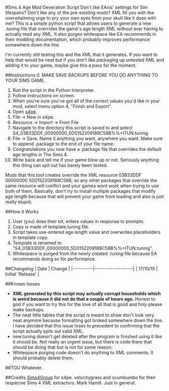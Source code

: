 #Sms 4 Age Mod Generation Script
Don't like EAxis' settings for Sim lifespans? Don't like any of the pre-existing mods? XML fill you with the overwhelming urge to pry your own eyes from your skull like it does with me?
This is a simple python script that allows users to generate a new .tuning file that overrides the game's age length XML without ever having to actually read any XML. It also purges whitespace like EA recommends in their modding documentation, which probably improves performance somewhere down the line.

I'm currently still testing this and the XML that it generates. If you want to help that would be neat but if you don't like packaging up untested XML and adding it to your game, maybe give this a pass for the moment.

##Instructions
0. MAKE SAVE BACKUPS BEFORE YOU DO ANYTHING TO YOUR SIMS GAME.
1. Run the script in the Python Interpreter.
2. Follow instructions on screen.
3. When you're sure you've got all of the correct values you'd like in your mod, select menu option 4, "Finish and Export".
4. Open [s4pe](https://github.com/Kuree/Sims4Tools/releases).
5. File -> New in s4pe.
6. Resource -> Import -> From File
7. Navigate to the directory this script is saved to and select S4_03B33DDF_00000000_5D0152209188C58B%%+ITUN.tuning.
8. File -> Save. Name it anything you want, anywhere you want. Make sure to append .package to the end of your file name.
9. Congratulations you now have a .package file that overrides the default age lengths in The Sims 4.
10. Write back and tell me if your game blew up or not. Seriously anything this thing can spit out has barely been tested.

Mods that this tool creates override the XML resource 03B33DDF 00000000 5D0152209188C58B, so any other packages that override the same resource will conflict and your games wont work when trying to use both of them.
Basically, don't try to install multiple packages that modify age length because that will prevent your game from loading and also is just really stupid.

##How it Works
1. User (you) does their bit, enters values in response to prompts.
2. Copy is made of template.tuning file.
3. Script takes use-entered age length value and overwrites placeholders in template copy.
4. Template is renamed to "S4_03B33DDF_00000000_5D0152209188C58B%%+ITUN.tuning".
5. Whitespace is purged from the newly created .tuning file because EA recommends doing so for performance.

##Changelog
| Date     | Change            |
|----------|-------------------|
| 17/10/15 | Initial 'Release' |

##Known Issues
* **XML generated by this script may actually corrupt households which is weird because it did not do that a couple of hours ago.** Honest to god if you want to try this for the love of all that is good and holy please make backups.
* The neat little tables that the script is meant to show don't look very neat anymore because formatting got broked somewhere down the line. I have decided that this issue loses to precedent to confirming that the script actually spits out valid XML.
* new.tuning doesn't get deleted after the program is finished using it like it should be. Not really an urgent issue, but there is code there that *should* be doing that but is not for some reason. 
* Whitespace purging code doesn't do anything to XML comments. It should probably delete them.

##TOU
Whatever.

##Credits
[Sims4Group](http://sims4group.github.io/) for s4pe.
velocitygrass and scumbumbo for their respecive Sims 4 XML extractors.
Mark Hamill. Just in general.
